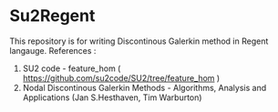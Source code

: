 # Su2Regent
This repository is for writing Discontinous Galerkin method in Regent langauge.
References :
 1) SU2 code - feature_hom ( https://github.com/su2code/SU2/tree/feature_hom )
 2) Nodal Discontinous Galerkin Methods - Algorithms, Analysis and Applications (Jan S.Hesthaven, Tim Warburton)
